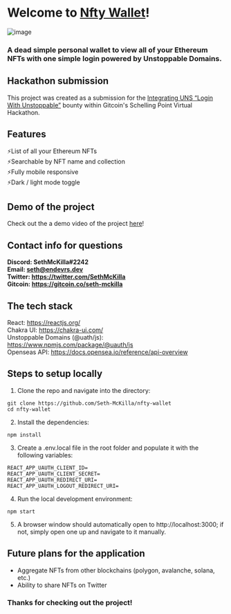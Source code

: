 # Welcome to [Nfty Wallet](https://nfty-wallet.vercel.app/)!

![image](https://user-images.githubusercontent.com/63591760/153483127-9505ec8f-038b-40c0-b2d4-7563fdd6dda3.png)

### A dead simple personal wallet to view all of your Ethereum NFTs with one simple login powered by Unstoppable Domains.

## Hackathon submission
This project was created as a submission for the [Integrating UNS “Login With Unstoppable”](https://gitcoin.co/issue/unstoppabledomains/gitcoin-bounties/4/100027487) bounty within Gitcoin's Schelling Point Virtual Hackathon.

## Features
⚡List of all your Ethereum NFTs
<br />
⚡Searchable by NFT name and collection
<br />
⚡Fully mobile responsive
<br />
⚡Dark / light mode toggle

## Demo of the project
Check out the a demo video of the project [here](https://youtu.be/pOQ4j0Bn2oU)!

## Contact info for questions
**Discord: SethMcKilla#2242**
<br>
**Email: seth@endevrs.dev**
<br>
**Twitter: https://twitter.com/SethMcKilla**
<br>
**Gitcoin: https://gitcoin.co/seth-mckilla**

## The tech stack
React: https://reactjs.org/
<br>
Chakra UI: https://chakra-ui.com/
<br>
Unstoppable Domains (@uath/js): https://www.npmjs.com/package/@uauth/js
<br>
Openseas API: https://docs.opensea.io/reference/api-overview

## Steps to setup locally
1. Clone the repo and navigate into the directory:
```
git clone https://github.com/Seth-McKilla/nfty-wallet
cd nfty-wallet
```

2. Install the dependencies:
```
npm install
```

3. Create a .env.local file in the root folder and populate it with the following variables:
```
REACT_APP_UAUTH_CLIENT_ID=
REACT_APP_UAUTH_CLIENT_SECRET=
REACT_APP_UAUTH_REDIRECT_URI=
REACT_APP_UAUTH_LOGOUT_REDIRECT_URI=
```

4. Run the local development environment:
```
npm start
```

5. A browser window should automatically open to http://localhost:3000; if not, simply open one up and navigate to it manually.

## Future plans for the application
- Aggregate NFTs from other blockchains (polygon, avalanche, solana, etc.)
- Ability to share NFTs on Twitter

### Thanks for checking out the project!
